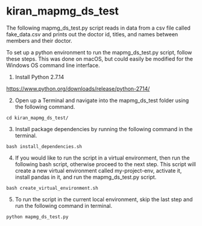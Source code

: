 # kiran_mapmg_ds_test


The following mapmg_ds_test.py script reads in data from a csv file called fake_data.csv and prints out the doctor id, titles, and names between members and their doctor.

To set up a python environment to run the mapmg_ds_test.py script, follow these steps. This was done on macOS, but could easily be modified for the Windows OS command line interface.

1) Install Python 2.7.14

https://www.python.org/downloads/release/python-2714/

2) Open up a Terminal and navigate into the mapmg_ds_test folder using the following command.

`cd kiran_mapmg_ds_test/`

3) Install package dependencies by running the following command in the terminal.

`bash install_dependencies.sh`

4) If you would like to run the script in a virtual environment, then run the following bash script, otherwise proceed to the next step. This script will create a new virtual environment called my-project-env, activate it, install pandas in it, and run the mapmg_ds_test.py script.

`bash create_virtual_environment.sh`

5) To run the script in the current local environment, skip the last step and run the following command in terminal.

`python mapmg_ds_test.py`

